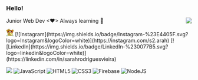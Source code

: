### Hello! 
Junior Web Dev <♥> Always learning 🧸 <img src='pusheenpc.png' align='right'>

<div align='left'>
<img src='./assets/home.gif'> [![Instagram](https://img.shields.io/badge/Instagram-%23E4405F.svg?logo=Instagram&logoColor=white)](https://instagram.com/s2.arah) [![LinkedIn](https://img.shields.io/badge/LinkedIn-%230077B5.svg?logo=linkedin&logoColor=white)](https://linkedin.com/in/sarahrodriguesvieira) 

<img src='coffee.gif'> ![JavaScript](https://img.shields.io/badge/javascript-%23323330.svg?style=flat&logo=javascript&logoColor=%23F7DF1E) ![HTML5](https://img.shields.io/badge/html5-%23E34F26.svg?style=flat&logo=html5&logoColor=white) ![CSS3](https://img.shields.io/badge/css3-%231572B6.svg?style=flat&logo=css3&logoColor=white) ![Firebase](https://img.shields.io/badge/firebase-%23039BE5.svg?style=flat&logo=firebase) ![NodeJS](https://img.shields.io/badge/node.js-6DA55F?style=flat&logo=node.js&logoColor=white)

<!-- [![](https://visitcount.itsvg.in/api?id=s2arahrv&icon=7&color=4)](https://visitcount.itsvg.in) -->

<!-- Proudly created with GPRM ( https://gprm.itsvg.in ) -->
</div>